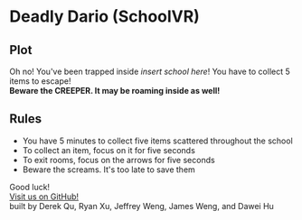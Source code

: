# Deadly Dario (SchoolVR)  
## Plot
Oh no! You've been trapped inside _insert school here_! You have to collect 5 items to escape!  
**Beware the CREEPER. It may be roaming inside as well!**  

## Rules
* You have 5 minutes to collect five items scattered throughout the school
* To collect an item, focus on it for five seconds
* To exit rooms, focus on the arrows for five seconds
* Beware the screams. It's too late to save them  

Good luck!  
[Visit us on GitHub!](www.github.com/djrappdev)  
built by Derek Qu, Ryan Xu, Jeffrey Weng, James Weng, and Dawei Hu